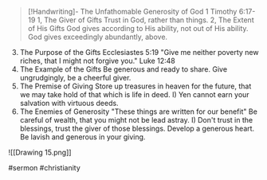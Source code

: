 > [!Handwriting]-
> The Unfathomable Generosity of God
> 1 Timothy 6:17-19
1, The Giver of Gifts
Trust in God, rather than things.
2, The Extent of His Gifts
God gives according to His ability,
not out of His ability.
God gives exceedingly abundantly,
above.
3. The Purpose of the Gifts
Ecclesiastes 5:19
"Give me neither poverty new riches,
that I might not forgive you."
Luke 12:48
4. The Example of the Gifts
Be generous and ready to share.
Give ungrudgingly, be a cheerful giver.
5. The Premise of Giving
Store up treasures in heaven for the
future, that we may take hold of that
which is life in deed.
I) Yen cannot earn your salvation with
virtuous deeds.
6. The Enemies of Generosity
"These things are written for our benefit"
Be careful of wealth, that you might not
be lead astray.
I) Don't trust in the blessings, trust
the giver of those blessings.
Develop a generous heart.
Be lavish and generous in your giving.

![[Drawing 15.png]]

#sermon
#christianity